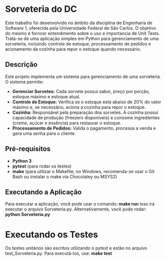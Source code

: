 # Sorveteria do DC

Este trabalho foi desenvolvido no âmbito da disciplina de Engenharia de Software 1, oferecida pela Universidade Federal de São Carlos. O objetivo do mesmo é forncer entendimento sobre o uso e importancia de Unit Tests. Trata-se de uma aplicação simples em Python para gerenciamento de uma sorveteria, incluindo controle de estoque, processamento de pedidos e acionamento da cozinha para repor o estoque quando necessário.

## Descrição

Este projeto implementa um sistema para gerenciamento de uma sorveteria. O sistema permite:
- **Gerenciar Sorvetes:** Cada sorvete possui sabor, preço por porção, estoque máximo e estoque atual.  
- **Controle de Estoque:** Verifica se o estoque está abaixo de 20% do valor máximo e, se necessário, aciona a cozinha para repor o estoque. 
- **Cozinha:** Responsável pela preparação dos sorvetes. A cozinha possui capacidade de produção (freezers disponíveis) e consome ingredientes (creme, açúcar e essência) para restaurar o estoque.  
- **Processamento de Pedidos:** Valida o pagamento, processa a venda e gera uma senha para o cliente.


## Pré-requisitos

- **Python 3**  
- **pytest** (para rodar os testes)  
- **make** (para utilizar o Makefile; no Windows, recomenda-se usar o Git Bash ou instalar o make via Chocolatey ou MSYS2)

## Executando a Aplicação
Para executar a aplicação, você pode usar o comando: **make run**
Isso irá executar o arquivo Sorveteria.py. 
Alternativamente, você pode rodar: **python Sorveteria.py**

# Executando os Testes
Os testes unitários são escritos utilizando o pytest e estão no arquivo test_Sorveteria.py. Para executá-los, use: **make test**


